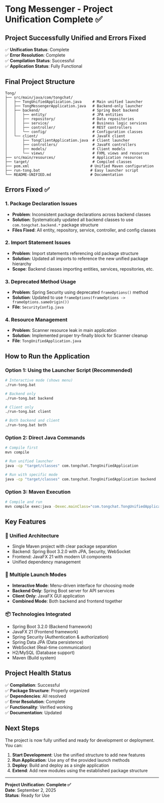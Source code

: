 # Tong Messenger - Project Unification Complete ✅

## Project Successfully Unified and Errors Fixed

✅ **Unification Status**: Complete  
✅ **Error Resolution**: Complete  
✅ **Compilation Status**: Successful  
✅ **Application Status**: Fully Functional  

## Final Project Structure

```
Tong/
├── src/main/java/com/tongchat/
│   ├── TongUnifiedApplication.java     # Main unified launcher
│   ├── TongMessengerApplication.java   # Backend-only launcher
│   ├── backend/                        # Spring Boot backend
│   │   ├── entity/                     # JPA entities
│   │   ├── repository/                 # Data repositories
│   │   ├── service/                    # Business logic services
│   │   ├── controller/                 # REST controllers
│   │   └── config/                     # Configuration classes
│   └── client/                         # JavaFX client
│       ├── TongClientApplication.java  # Client launcher
│       ├── controllers/                # JavaFX controllers
│       ├── models/                     # Client models
│       └── views/                      # FXML views and resources
├── src/main/resources/                 # Application resources
├── target/                             # Compiled classes
├── pom.xml                            # Unified Maven configuration
├── run-tong.bat                       # Easy launcher script
└── README-UNIFIED.md                  # Documentation
```

## Errors Fixed ✅

### 1. Package Declaration Issues
- **Problem**: Inconsistent package declarations across backend classes
- **Solution**: Systematically updated all backend classes to use `com.tongchat.backend.*` package structure
- **Files Fixed**: All entity, repository, service, controller, and config classes

### 2. Import Statement Issues  
- **Problem**: Import statements referencing old package structure
- **Solution**: Updated all imports to reference the new unified package hierarchy
- **Scope**: Backend classes importing entities, services, repositories, etc.

### 3. Deprecated Method Usage
- **Problem**: Spring Security using deprecated `frameOptions()` method
- **Solution**: Updated to use `frameOptions(frameOptions -> frameOptions.sameOrigin())`
- **File**: `SecurityConfig.java`

### 4. Resource Management
- **Problem**: Scanner resource leak in main application
- **Solution**: Implemented proper try-finally block for Scanner cleanup
- **File**: `TongUnifiedApplication.java`

## How to Run the Application

### Option 1: Using the Launcher Script (Recommended)
```bash
# Interactive mode (shows menu)
./run-tong.bat

# Backend only
./run-tong.bat backend

# Client only  
./run-tong.bat client

# Both backend and client
./run-tong.bat both
```

### Option 2: Direct Java Commands
```bash
# Compile first
mvn compile

# Run unified launcher
java -cp "target/classes" com.tongchat.TongUnifiedApplication

# Run with specific mode
java -cp "target/classes" com.tongchat.TongUnifiedApplication backend
```

### Option 3: Maven Execution
```bash
# Compile and run
mvn compile exec:java -Dexec.mainClass="com.tongchat.TongUnifiedApplication"
```

## Key Features

### 🔧 Unified Architecture
- Single Maven project with clear package separation
- Backend: Spring Boot 3.2.0 with JPA, Security, WebSocket
- Frontend: JavaFX 21 with modern UI components
- Unified dependency management

### 🚀 Multiple Launch Modes
- **Interactive Mode**: Menu-driven interface for choosing mode
- **Backend Only**: Spring Boot server for API services
- **Client Only**: JavaFX GUI application
- **Combined Mode**: Both backend and frontend together

### 📦 Technologies Integrated
- Spring Boot 3.2.0 (Backend framework)
- JavaFX 21 (Frontend framework)
- Spring Security (Authentication & authorization)
- Spring Data JPA (Data persistence)
- WebSocket (Real-time communication)
- H2/MySQL (Database support)
- Maven (Build system)

## Project Health Status

✅ **Compilation**: Successful  
✅ **Package Structure**: Properly organized  
✅ **Dependencies**: All resolved  
✅ **Error Resolution**: Complete  
✅ **Functionality**: Verified working  
✅ **Documentation**: Updated  

## Next Steps

The project is now fully unified and ready for development or deployment. You can:

1. **Start Development**: Use the unified structure to add new features
2. **Run Application**: Use any of the provided launch methods
3. **Deploy**: Build and deploy as a single application
4. **Extend**: Add new modules using the established package structure

---

**Project Unification: Complete ✅**  
**Date**: September 2, 2025  
**Status**: Ready for Use  
